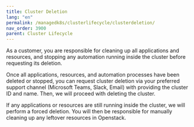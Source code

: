 ```yaml
---
title: Cluster Deletion
lang: "en"
permalink: /managedk8s/clusterlifecycle/clusterdeletion/
nav_order: 3900
parent: Cluster Lifecycle
---
```


As a customer, you are responsible for cleaning up all applications and resources, and stopping any automation running inside the cluster before requesting its deletion.

Once all applications, resources, and automation processes have been deleted or stopped, you can request cluster deletion via your preferred support channel (Microsoft Teams, Slack, Email) with providing the cluster ID and name. Then, we will proceed with deleting the cluster.

If any applications or resources are still running inside the cluster, we will perform a forced deletion. You will then be responsible for manually cleaning up any leftover resources in Openstack.
